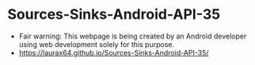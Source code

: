 # Sources-Sinks-Android-API-35
* Fair warning: This webpage is being created by an Android developer using web development solely for this purpose.
* https://laurax64.github.io/Sources-Sinks-Android-API-35/
